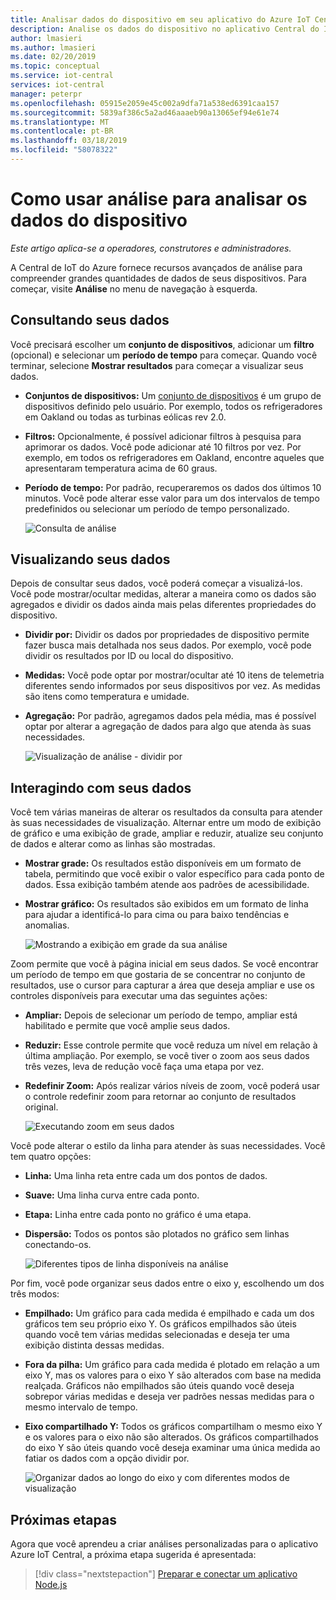 ```yaml
---
title: Analisar dados do dispositivo em seu aplicativo do Azure IoT Central | Microsoft Docs
description: Analise os dados do dispositivo no aplicativo Central do IoT do Azure.
author: lmasieri
ms.author: lmasieri
ms.date: 02/20/2019
ms.topic: conceptual
ms.service: iot-central
services: iot-central
manager: peterpr
ms.openlocfilehash: 05915e2059e45c002a9dfa71a538ed6391caa157
ms.sourcegitcommit: 5839af386c5a2ad46aaaeb90a13065ef94e61e74
ms.translationtype: MT
ms.contentlocale: pt-BR
ms.lasthandoff: 03/18/2019
ms.locfileid: "58078322"
---
```

# <a name="how-to-use-analytics-to-analyze-your-device-data"></a>Como usar análise para analisar os dados do dispositivo

*Este artigo aplica-se a operadores, construtores e administradores.*

A Central de IoT do Azure fornece recursos avançados de análise para compreender grandes quantidades de dados de seus dispositivos. Para começar, visite **Análise** no menu de navegação à esquerda.

## <a name="querying-your-data"></a>Consultando seus dados

Você precisará escolher um **conjunto de dispositivos**, adicionar um **filtro** (opcional) e selecionar um **período de tempo** para começar. Quando você terminar, selecione **Mostrar resultados** para começar a visualizar seus dados.

* **Conjuntos de dispositivos:** Um [conjunto de dispositivos](howto-use-device-sets.md) é um grupo de dispositivos definido pelo usuário. Por exemplo, todos os refrigeradores em Oakland ou todas as turbinas eólicas rev 2.0.

* **Filtros:** Opcionalmente, é possível adicionar filtros à pesquisa para aprimorar os dados. Você pode adicionar até 10 filtros por vez. Por exemplo, em todos os refrigeradores em Oakland, encontre aqueles que apresentaram temperatura acima de 60 graus.
* **Período de tempo:** Por padrão, recuperaremos os dados dos últimos 10 minutos. Você pode alterar esse valor para um dos intervalos de tempo predefinidos ou selecionar um período de tempo personalizado.

  ![Consulta de análise](media/howto-create-analytics/analytics-query.png)

## <a name="visualizing-your-data"></a>Visualizando seus dados

Depois de consultar seus dados, você poderá começar a visualizá-los. Você pode mostrar/ocultar medidas, alterar a maneira como os dados são agregados e dividir os dados ainda mais pelas diferentes propriedades do dispositivo.  

* **Dividir por:** Dividir os dados por propriedades de dispositivo permite fazer busca mais detalhada nos seus dados. Por exemplo, você pode dividir os resultados por ID ou local do dispositivo.

* **Medidas:** Você pode optar por mostrar/ocultar até 10 itens de telemetria diferentes sendo informados por seus dispositivos por vez. As medidas são itens como temperatura e umidade.

* **Agregação:** Por padrão, agregamos dados pela média, mas é possível optar por alterar a agregação de dados para algo que atenda às suas necessidades.

   ![Visualização de análise - dividir por](media/howto-create-analytics/analytics-splitby.png)

## <a name="interacting-with-your-data"></a>Interagindo com seus dados

Você tem várias maneiras de alterar os resultados da consulta para atender às suas necessidades de visualização. Alternar entre um modo de exibição de gráfico e uma exibição de grade, ampliar e reduzir, atualize seu conjunto de dados e alterar como as linhas são mostradas.

* **Mostrar grade:** Os resultados estão disponíveis em um formato de tabela, permitindo que você exibir o valor específico para cada ponto de dados. Essa exibição também atende aos padrões de acessibilidade.
* **Mostrar gráfico:** Os resultados são exibidos em um formato de linha para ajudar a identificá-lo para cima ou para baixo tendências e anomalias.

  ![Mostrando a exibição em grade da sua análise](media/howto-create-analytics/analytics-showgrid.png)

Zoom permite que você à página inicial em seus dados. Se você encontrar um período de tempo em que gostaria de se concentrar no conjunto de resultados, use o cursor para capturar a área que deseja ampliar e use os controles disponíveis para executar uma das seguintes ações:

* **Ampliar:** Depois de selecionar um período de tempo, ampliar está habilitado e permite que você amplie seus dados.
* **Reduzir:** Esse controle permite que você reduza um nível em relação à última ampliação. Por exemplo, se você tiver o zoom aos seus dados três vezes, leva de redução você faça uma etapa por vez.
* **Redefinir Zoom:** Após realizar vários níveis de zoom, você poderá usar o controle redefinir zoom para retornar ao conjunto de resultados original.

  ![Executando zoom em seus dados](media/howto-create-analytics/analytics-zoom.png)

Você pode alterar o estilo da linha para atender às suas necessidades. Você tem quatro opções:

* **Linha:** Uma linha reta entre cada um dos pontos de dados.
* **Suave:** Uma linha curva entre cada ponto.
* **Etapa:** Linha entre cada ponto no gráfico é uma etapa.
* **Dispersão:** Todos os pontos são plotados no gráfico sem linhas conectando-os.

  ![Diferentes tipos de linha disponíveis na análise](media/howto-create-analytics/analytics-linetypes.png)

Por fim, você pode organizar seus dados entre o eixo y, escolhendo um dos três modos:

* **Empilhado:** Um gráfico para cada medida é empilhado e cada um dos gráficos tem seu próprio eixo Y. Os gráficos empilhados são úteis quando você tem várias medidas selecionadas e deseja ter uma exibição distinta dessas medidas.
* **Fora da pilha:** Um gráfico para cada medida é plotado em relação a um eixo Y, mas os valores para o eixo Y são alterados com base na medida realçada. Gráficos não empilhados são úteis quando você deseja sobrepor várias medidas e deseja ver padrões nessas medidas para o mesmo intervalo de tempo.
* **Eixo compartilhado Y:** Todos os gráficos compartilham o mesmo eixo Y e os valores para o eixo não são alterados. Os gráficos compartilhados do eixo Y são úteis quando você deseja examinar uma única medida ao fatiar os dados com a opção dividir por.

  ![Organizar dados ao longo do eixo y com diferentes modos de visualização](media/howto-create-analytics/analytics-yaxis.png)

## <a name="next-steps"></a>Próximas etapas

Agora que você aprendeu a criar análises personalizadas para o aplicativo Azure IoT Central, a próxima etapa sugerida é apresentada:

> [!div class="nextstepaction"]
> [Preparar e conectar um aplicativo Node.js](howto-connect-nodejs.md)